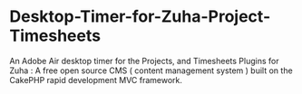 Desktop-Timer-for-Zuha-Project-Timesheets
=========================================

An Adobe Air desktop timer for the Projects, and Timesheets Plugins for Zuha : A free open source CMS ( content management system ) built on the CakePHP rapid development MVC framework.